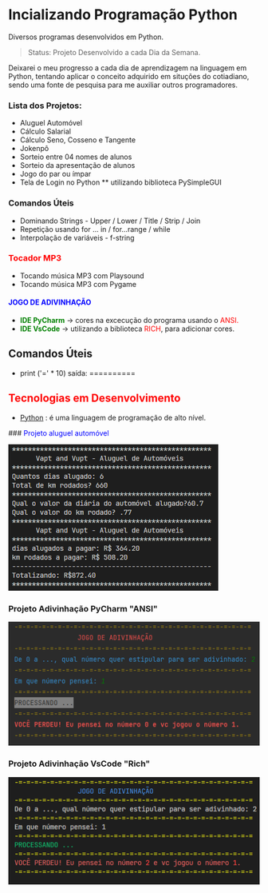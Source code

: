 # Incializando Programação Python

Diversos programas desenvolvidos em Python.

> Status: Projeto Desenvolvido a cada Dia da Semana.

Deixarei o meu progresso a cada dia de aprendizagem na linguagem em Python, tentando aplicar o conceito adquirido em situções do cotiadiano, sendo uma fonte de pesquisa para me auxiliar outros programadores.

### Lista dos Projetos:

- Aluguel Automóvel
- Cálculo Salarial
- Cálculo Seno, Cosseno e Tangente
- Jokenpô
- Sorteio entre 04 nomes de alunos
- Sorteio da apresentação de alunos
- Jogo do par ou ímpar
- Tela de Login no Python ** utilizando biblioteca PySimpleGUI

### Comandos Úteis
- Dominando Strings - Upper / Lower / Title / Strip / Join
- Repetição usando for ... in / for...range / while
- Interpolação de variáveis - f-string


### <span  style="color:red">Tocador MP3 </span>
- Tocando música MP3 com Playsound
- Tocando música MP3 com Pygame


#### <strong style="color:blue" > JOGO DE ADIVINHAÇÃO</strong>
- <strong style="color:green"> IDE PyCharm</strong> -> cores na excecução do programa usando o<span  style="color:red"> ANSI. </span>
- <strong style="color:green">IDE VsCode</strong> ->  utilizando a biblioteca <span  style="color:red">RICH</span>, para adicionar cores.


## Comandos Úteis 

- print ('=' \* 10)
  saída: ==========

## <span  style="color:red">Tecnologias em Desenvolvimento</span>

- [Python](https://docs.python.org/pt-br/3/tutorial/index.html) : é uma linguagem de programação de alto nível.

###<span  style="color:blue"> Projeto aluguel automóvel</span>

![Aluguel Automóvel](/img/aluguelautomovel.PNG)


### Projeto Adivinhação PyCharm "ANSI"

![adivinhacao_pycharm](/img/adivinhacao_pycharm.PNG)

### Projeto Adivinhação VsCode "Rich"

![adivinhacao_vscode](/img/adivinhacao_vscode_rich.PNG)
